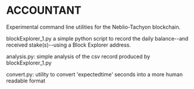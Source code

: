 # ACCOUNTANT

Experimental command line utilities for the Neblio-Tachyon blockchain. 

blockExplorer_1.py a simple python script to record the daily balance--and received stake(s)--using a Block Explorer address.

analysis.py: simple analysis of the csv record produced by blockExplorer_1.py

convert.py: utility to convert 'expectedtime' seconds into a more human readable format  
